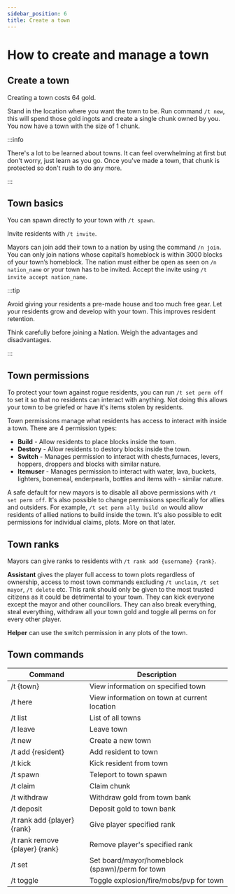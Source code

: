 ```yaml
---
sidebar_position: 6
title: Create a town
---
```


# How to create and manage a town

## Create a town

Creating a town costs 64 gold.

Stand in the location where you want the town to be. Run command `/t new`, this will spend those gold ingots and create a single chunk owned by you. You now have a town with the size of 1 chunk. 

:::info

There's a lot to be learned about towns. It can feel overwhelming at first but don't worry, just learn as you go. Once you've made a town, that chunk is protected so don't rush to do any more.

:::

## Town basics​

You can spawn directly to your town with `/t spawn`.

Invite residents with `/t invite`.

Mayors can join add their town to a nation by using the command `/n join`. You can only join nations whose capital’s homeblock is within 3000 blocks of your town’s homeblock. The nation must either be open as seen on `/n nation_name` or your town has to be invited. Accept the invite using `/t invite accept nation_name`.

:::tip

Avoid giving your residents a pre-made house and too much free gear. Let your residents grow and develop with your town. This improves resident retention.

Think carefully before joining a Nation. Weigh the advantages and disadvantages.

:::

## Town permissions​

To protect your town against rogue residents, you can run `/t set perm off` to set it so that no residents can interact with anything. Not doing this allows your town to be griefed or have it's items stolen by residents.

Town permissions manage what residents has access to interact with inside a town. There are 4 permission types:

- **Build** - Allow residents to place blocks inside the town.
- **Destory** - Allow residents to destory blocks inside the town.
- **Switch** - Manages permission to interact with chests,furnaces, levers, hoppers, droppers and blocks with similar nature.
- **Itemuser** - Manages permission to interact with water, lava, buckets, lighters, bonemeal, enderpearls, bottles and items with - similar nature.

A safe default for new mayors is to disable all above permissions with `/t set perm off`. It's also possible to change permissions specifically for allies and outsiders. For example, `/t set perm ally build on` would allow residents of allied nations to build inside the town. It's also possible to edit permissions for individual claims, plots. More on that later.

## Town ranks​

Mayors can give ranks to residents with `/t rank add {username} {rank}`.

**Assistant** gives the player full access to town plots regardless of ownership, access to most town commands excluding `/t unclaim`, `/t set mayor`, `/t delete` etc. This rank should only be given to the most trusted citizens as it could be detrimental to your town. They can kick everyone except the mayor and other councillors. They can also break everything, steal everything, withdraw all your town gold and toggle all perms on for every other player.

**Helper** can use the switch permission in any plots of the town.

## Town commands

| Command | Description |
| ----------- | ----------- |
|/t {town}|View information on specified town|
|/t here|View information on town at current location|
|/t list|List of all towns|
|/t leave|Leave town|
|/t new|Create a new town|
|/t add {resident}|Add resident to town|
|/t kick|Kick resident from town|
|/t spawn|Teleport to town spawn|
|/t claim|Claim chunk|
|/t withdraw|Withdraw gold from town bank|
|/t deposit|Deposit gold to town bank|
|/t rank add {player} {rank}|Give player specified rank|
|/t rank remove {player} {rank}|Remove player's specified rank|
|/t set|Set board/mayor/homeblock (spawn)/perm for town|
|/t toggle|Toggle explosion/fire/mobs/pvp for town|